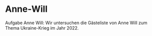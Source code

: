# Anne-Will
Aufgabe Anne Will: Wir untersuchen die Gästeliste von Anne Will zum Thema Ukraine-Krieg im Jahr 2022.
